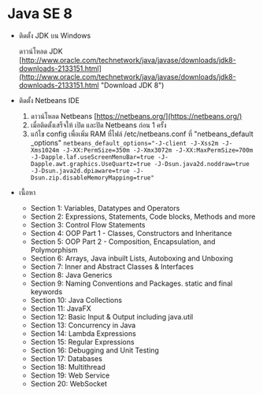 # Java SE 8 #

- ติดตั้ง JDK บน Windows

	ดาวน์โหลด JDK [http://www.oracle.com/technetwork/java/javase/downloads/jdk8-downloads-2133151.html](http://www.oracle.com/technetwork/java/javase/downloads/jdk8-downloads-2133151.html "Download JDK 8") 

- ติดตั้ง Netbeans IDE
	
	1. ดาวน์โหลด Netbeans [https://netbeans.org/](https://netbeans.org/)
	2. เมื่อติดตั้งเสร็จให้ เปิด และปิด Netbeans ก่อน 1 ครั้ง
	3. แก้ไข config เพื่อเพิ่ม RAM ที่ไฟล์ /etc/netbeans.conf ที่ "netbeans_default _options"
	`netbeans_default_options="-J-client -J-Xss2m -J-Xms1024m -J-XX:PermSize=350m -J-Xmx3072m -J-XX:MaxPermSize=700m -J-Dapple.laf.useScreenMenuBar=true -J-Dapple.awt.graphics.UseQuartz=true -J-Dsun.java2d.noddraw=true -J-Dsun.java2d.dpiaware=true -J-Dsun.zip.disableMemoryMapping=true"`

- เนื้อหา
	
	-	Section 1: Variables, Datatypes and Operators
	-	Section 2: Expressions, Statements, Code blocks, Methods and more
	-	Section 3: Control Flow Statements
	-	Section 4: OOP Part 1 - Classes, Constructors and Inheritance
	-	Section 5: OOP Part 2 - Composition, Encapsulation, and Polymorphism
	-	Section 6: Arrays, Java inbuilt Lists, Autoboxing and Unboxing
	-	Section 7: Inner and Abstract Classes & Interfaces
	-	Section 8: Java Generics
	-	Section 9: Naming Conventions and Packages. static and final keywords
	-	Section 10: Java Collections
	-	Section 11: JavaFX
	-	Section 12: Basic Input & Output including java.util
	-	Section 13: Concurrency in Java
	-	Section 14: Lambda Expressions
	-	Section 15: Regular Expressions
	-	Section 16: Debugging and Unit Testing
	-	Section 17: Databases
	-	Section 18: Multithread
	-	Section 19: Web Service
	-	Section 20: WebSocket

